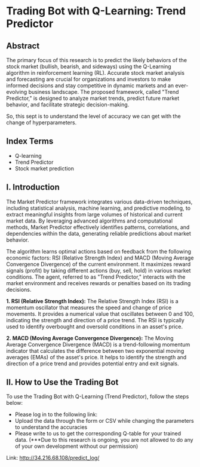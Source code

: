 # Trading Bot with Q-Learning: Trend Predictor

## Abstract

The primary focus of this research is to predict the likely behaviors of the stock market (bullish, bearish, and sideways) using the Q-Learning algorithm in reinforcement learning (RL). Accurate stock market analysis and forecasting are crucial for organizations and investors to make informed decisions and stay competitive in dynamic markets and an ever-evolving business landscape. The proposed framework, called "Trend Predictor," is designed to analyze market trends, predict future market behavior, and facilitate strategic decision-making.

So, this sept is to understand the level of accuracy we can get with the change of hyperparameters.
## Index Terms

- Q-learning
- Trend Predictor
- Stock market prediction

## I. Introduction

The Market Predictor framework integrates various data-driven techniques, including statistical analysis, machine learning, and predictive modeling, to extract meaningful insights from large volumes of historical and current market data. By leveraging advanced algorithms and computational methods, Market Predictor effectively identifies patterns, correlations, and dependencies within the data, generating reliable predictions about market behavior.

The algorithm learns optimal actions based on feedback from the following economic factors: RSI (Relative Strength Index) and MACD (Moving Average Convergence Divergence) of the current environment. It maximizes reward signals (profit) by taking different actions (buy, sell, hold) in various market conditions. The agent, referred to as "Trend Predictor," interacts with the market environment and receives rewards or penalties based on its trading decisions.

**1. RSI (Relative Strength Index):** The Relative Strength Index (RSI) is a momentum oscillator that measures the speed and change of price movements. It provides a numerical value that oscillates between 0 and 100, indicating the strength and direction of a price trend. The RSI is typically used to identify overbought and oversold conditions in an asset's price.

**2. MACD (Moving Average Convergence Divergence):** The Moving Average Convergence Divergence (MACD) is a trend-following momentum indicator that calculates the difference between two exponential moving averages (EMAs) of the asset's price. It helps to identify the strength and direction of a price trend and provides potential entry and exit signals.

## II. How to Use the Trading Bot

To use the Trading Bot with Q-Learning (Trend Predictor), follow the steps below:

- Please log in to the following link:
- Upload the data through the form or CSV while changing the parameters to understand the accuracies
- Please write to us to get the corresponding Q-table for your trained data. (***Due to this research is ongoing, you are not allowed to do any of your own development without our permission)

Link: http://34.216.68.108/predict_log/


